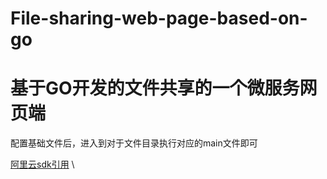 # File-sharing-web-page-based-on-go
# 基于GO开发的文件共享的一个微服务网页端 #
配置基础文件后，进入到对于文件目录执行对应的main文件即可


[阿里云sdk引用](https://github.com/jakeslee/aliyundrive) \
